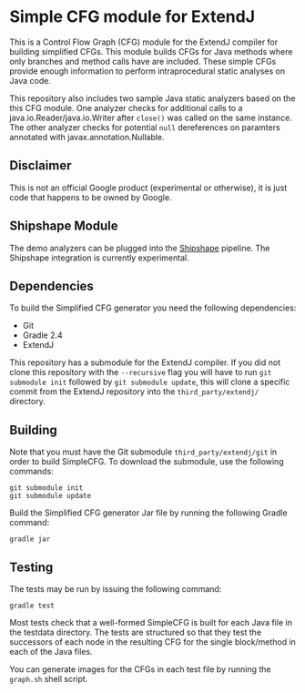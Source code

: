 Simple CFG module for ExtendJ
=============================

This is a Control Flow Graph (CFG) module for the ExtendJ compiler for building
simplified CFGs. This module builds CFGs for Java methods where only branches
and method calls have are included.  These simple CFGs provide enough
information to perform intraprocedural static analyses on Java code.

This repository also includes two sample Java static analyzers based on the this
CFG module.  One analyzer checks for additional calls to a
java.io.Reader/java.io.Writer after `close()` was called on the same instance.
The other analyzer checks for potential `null` dereferences on paramters
annotated with javax.annotation.Nullable.

Disclaimer
----------

This is not an official Google product (experimental or otherwise), it is just
code that happens to be owned by Google.

Shipshape Module
----------------

The demo analyzers can be plugged into the [Shipshape][1] pipeline. The
Shipshape integration is currently experimental.

Dependencies
------------

To build the Simplified CFG generator you need the following dependencies:

* Git
* Gradle 2.4
* ExtendJ

This repository has a submodule for the ExtendJ compiler. If you did not clone
this repository with the `--recursive` flag you will have to run `git submodule
init` followed by `git submodule update`, this will clone a specific commit from
the ExtendJ repository into the `third_party/extendj/` directory.

Building
--------

Note that you must have the Git submodule `third_party/extendj/git` in
order to build SimpleCFG. To download the submodule, use the following commands:

    git submodule init
    git submodule update


Build the Simplified CFG generator Jar file by running the following Gradle command:

    gradle jar


Testing
-------

The tests may be run by issuing the following command:

    gradle test

Most tests check that a well-formed SimpleCFG is built for each Java file in the
testdata directory. The tests are structured so that they test the successors of
each node in the resulting CFG for the single block/method in each of the Java files.

You can generate images for the CFGs in each test file by running the `graph.sh`
shell script.

[1]: https://github.com/google/shipshape
